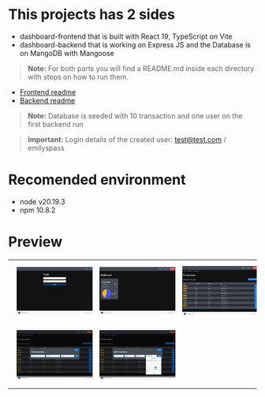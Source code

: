 # This projects has 2 sides
- dashboard-frontend that is built with React 19, TypeScript on Vite
- dashboard-backend that is working on Express JS and the Database is on MangoDB with Mangoose

> **Note:** For both parts you will find a README.md inside each directory with steps on how to run them.
- <a href="https://github.com/nicolasflorth/dashboard-app/blob/main/dashboard-frontend/README.md" title="Frontend readme" target="_blank">Frontend readme</a>
- <a href="https://github.com/nicolasflorth/dashboard-app/blob/main/dashboard-backend/README.md" title="Backend readme" target="_blank">Backend readme</a>

> **Note:** Database is seeded with 10 transaction and one user on the first backend run

> **Important:** Login details of the created user: test@test.com / emilyspass


# Recomended environment
- node v20.19.3 
- npm 10.8.2


# Preview
<table>
  <tr>
    <td>
      <a href="images/login-page.jpg" target="_blank">
        <img src="images/login-page.jpg" alt="Login page" width="250" style="margin:10px;" />
      </a>
    </td>
    <td>
      <a href="images/dashboard-page.jpg" target="_blank">
        <img src="images/dashboard-page.jpg" alt="Dashboard page" width="250" style="margin:10px;" />
      </a>
    </td>
    <td>
      <a href="images/transactions-listing.jpg" target="_blank">
        <img src="images/transactions-listing.jpg" alt="Transactions listing" width="250" style="margin:10px;" />
      </a>
    </td>
  </tr>
  <tr>
    <td>
      <a href="images/transactions-listing-add-transaction.jpg" target="_blank">
        <img src="images/transactions-listing-add-transaction.jpg" alt="Add transaction" width="250" style="margin:10px;" />
      </a>
    </td>
    <td>
      <a href="images/transactions-listing-edit-transaction.jpg" target="_blank">
        <img src="images/transactions-listing-edit-transaction.jpg" alt="Edit transaction" width="250" style="margin:10px;" />
      </a>
    </td>
  </tr>
</table>
